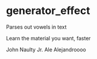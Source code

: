 generator_effect
================

Parses out vowels in text 

Learn the material you want, faster
 
John Naulty Jr.
Ale Alejandroooo
